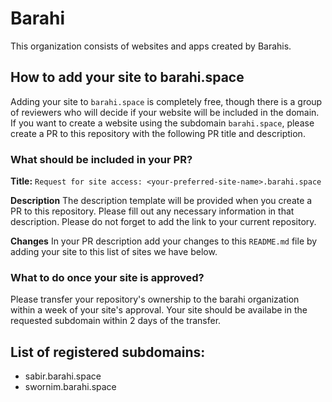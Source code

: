 # Barahi

This organization consists of websites and apps created by Barahis.

## How to add your site to barahi.space
Adding your site to `barahi.space` is completely free, though there is a group of reviewers who will decide if your website will be included in the domain. If you want to create a website using the subdomain `barahi.space`, please create a PR to this repository with the following PR title and description.

### What should be included in your PR?
**Title:**
`Request for site access: <your-preferred-site-name>.barahi.space`

**Description**
The description template will be provided when you create a PR to this repository. Please fill out any necessary information in that description. Please do not forget to add the link to your current repository.

**Changes**
In your PR description add your changes to this `README.md` file by adding your site to this list of sites we have below.

### What to do once your site is approved?
Please transfer your repository's ownership to the barahi organization within a week of your site's approval. Your site should be availabe in the requested subdomain within 2 days of the transfer.

## List of registered subdomains:
- sabir.barahi.space
- swornim.barahi.space
